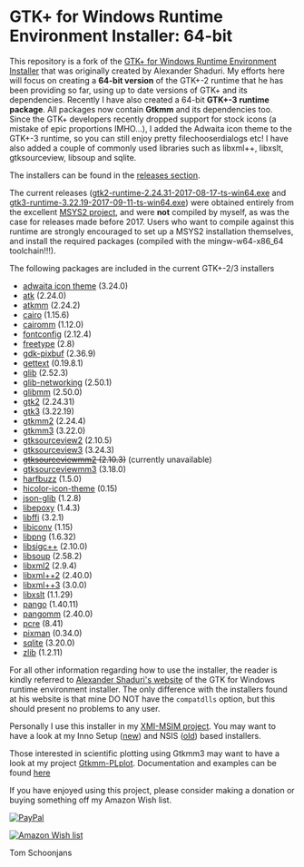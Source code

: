 GTK+ for Windows Runtime Environment Installer: 64-bit
======================================================

This repository is a fork of the  [GTK+ for Windows Runtime Environment Installer](http://gtk-win.sourceforge.net) that was originally created
by Alexander Shaduri.
My efforts here will focus on creating a **64-bit version** of the GTK+-2 runtime that he has been providing so far, using up to date versions of GTK+ and its dependencies. Recently I have also created a 64-bit **GTK+-3 runtime package**. All packages now contain **Gtkmm** and its dependencies too. Since the GTK+ developers recently dropped support for stock icons (a mistake of epic proportions IMHO...), I added the Adwaita icon theme to the GTK+-3 runtime, so you can still enjoy pretty filechooserdialogs etc! I have also added a couple of commonly used libraries such as libxml++, libxslt, gtksourceview, libsoup and sqlite.

The installers can be found in the [releases section](https://github.com/tschoonj/GTK-for-Windows-Runtime-Environment-Installer/releases).

The current releases ([gtk2-runtime-2.24.31-2017-08-17-ts-win64.exe](https://github.com/tschoonj/GTK-for-Windows-Runtime-Environment-Installer/releases/download/2017-08-17/gtk2-runtime-2.24.31-2017-08-17-ts-win64.exe) and [gtk3-runtime-3.22.19-2017-09-11-ts-win64.exe](https://github.com/tschoonj/GTK-for-Windows-Runtime-Environment-Installer/releases/download/2017-09-11/gtk3-runtime-3.22.19-2017-09-11-ts-win64.exe)) were obtained entirely from the excellent [MSYS2 project](www.msys2.org), and were **not** compiled by myself, as was the case for releases made before 2017. Users who want to compile against this runtime are strongly encouraged to set up a MSYS2 installation themselves, and install the required packages (compiled with the mingw-w64-x86\_64 toolchain!!!).

The following packages are included in the current GTK+-2/3 installers

* [adwaita icon theme](http://ftp.gnome.org/pub/GNOME/sources/adwaita-icon-theme/) (3.24.0)
* [atk](http://ftp.gnome.org/pub/GNOME/sources/atk/) (2.24.0)
* [atkmm](http://ftp.gnome.org/pub/GNOME/sources/atkmm/) (2.24.2)
* [cairo](http://cairographics.org/releases/) (1.15.6)
* [cairomm](http://cairographics.org/releases/) (1.12.0)
* [fontconfig](http://www.freedesktop.org/software/fontconfig/release/) (2.12.4)
* [freetype](http://www.freetype.org/download.html) (2.8)
* [gdk-pixbuf](http://ftp.gnome.org/pub/GNOME/sources/gdk-pixbuf/) (2.36.9)
* [gettext](http://ftp.gnu.org/pub/gnu/gettext/) (0.19.8.1)
* [glib](http://ftp.gnome.org/pub/GNOME/sources/glib/) (2.52.3)
* [glib-networking](http://ftp.gnome.org/pub/GNOME/sources/glib-networking/) (2.50.1)
* [glibmm](http://ftp.gnome.org/pub/GNOME/sources/glibmm/) (2.50.0)
* [gtk2](http://ftp.gnome.org/pub/GNOME/sources/gtk+/) (2.24.31)
* [gtk3](http://ftp.gnome.org/pub/GNOME/sources/gtk+/) (3.22.19)
* [gtkmm2](http://ftp.gnome.org/pub/GNOME/sources/gtkmm) (2.24.4)
* [gtkmm3](http://ftp.gnome.org/pub/GNOME/sources/gtkmm) (3.22.0)
* [gtksourceview2](http://ftp.gnome.org/pub/GNOME/sources/gtksourceview/) (2.10.5)
* [gtksourceview3](http://ftp.gnome.org/pub/GNOME/sources/gtksourceview/) (3.24.3)
* ~~[gtksourceviewmm2](http://ftp.gnome.org/pub/GNOME/sources/gtksourceviewmm/) (2.10.3)~~ (currently unavailable)
* [gtksourceviewmm3](http://ftp.gnome.org/pub/GNOME/sources/gtksourceviewmm/) (3.18.0)
* [harfbuzz](http://www.freedesktop.org/software/harfbuzz/release/) (1.5.0)
* [hicolor-icon-theme](http://icon-theme.freedesktop.org/releases/) (0.15)
* [json-glib](http://ftp.gnome.org/pub/gnome/sources/json-glib/) (1.2.8)
* [libepoxy](https://github.com/anholt/libepoxy) (1.4.3)
* [libffi](http://sourceware.org/libffi/) (3.2.1)
* [libiconv](https://ftp.gnu.org/pub/gnu/libiconv/) (1.15)
* [libpng](http://sourceforge.net/project/showfiles.php?group_id=5624) (1.6.32)
* [libsigc++](http://ftp.gnome.org/pub/GNOME/sources/libsigc++/) (2.10.0)
* [libsoup](http://ftp.gnome.org/pub/GNOME/sources/libsoup/) (2.58.2)
* [libxml2](http://xmlsoft.org/sources/) (2.9.4)
* [libxml++2](http://ftp.gnome.org/pub/GNOME/sources/libxml++/) (2.40.0)
* [libxml++3](http://ftp.gnome.org/pub/GNOME/sources/libxml++/) (3.0.0)
* [libxslt](http://xmlsoft.org/sources/) (1.1.29)
* [pango](http://ftp.gnome.org/pub/GNOME/sources/pango/) (1.40.11)
* [pangomm](http://ftp.gnome.org/pub/GNOME/sources/pangomm/) (2.40.0)
* [pcre](ftp://ftp.csx.cam.ac.uk/pub/software/programming/pcre/) (8.41)
* [pixman](http://cairographics.org/releases/) (0.34.0)
* [sqlite](https://www.sqlite.org) (3.20.0)
* [zlib](http://www.zlib.net) (1.2.11)

For all other information regarding how to use the installer, the reader is kindly referred to [Alexander Shaduri's website](http://gtk-win.sourceforge.net) of the GTK for Windows runtime environment installer. The only difference with the installers found at his website is that mine DO NOT have the `compatdlls` option, but this should present no problems to any user.  

Personally I use this installer in my [XMI-MSIM project](http://github.com/xmimsim). You may want to have a look at my Inno Setup ([new](https://github.com/tschoonj/xmimsim/blob/master/windows/xmimsim.iss)) and NSIS ([old](https://github.com/tschoonj/xmimsim/blob/XMI-MSIM-4.0/nsis/xmimsim-win64.nsi.in)) based installers. 

Those interested in scientific plotting using Gtkmm3 may want to have a look at my project [Gtkmm-PLplot](https://github.com/tschoonj/gtkmm-plplot). Documentation and examples can be found [here](http://tschoonj.github.io/gtkmm-plplot)

If you have enjoyed using this project, please consider making a donation or buying something off my Amazon Wish list. 

[![PayPal](https://cdn.rawgit.com/twolfson/paypal-github-button/1.0.0/dist/button.svg)](https://www.paypal.me/tomschoonjans/10)

[![Amazon Wish list](http://manghammath.com/Link%20Icons%202015/Amazon_Wishlist.png)](http://amzn.eu/8ml3d0c)

Tom Schoonjans
